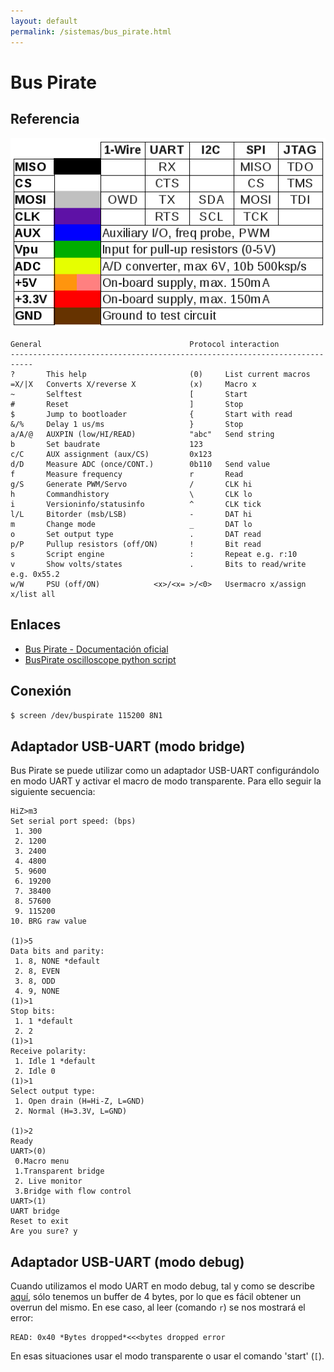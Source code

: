 ```yaml
---
layout: default
permalink: /sistemas/bus_pirate.html
---
```


# Bus Pirate

## Referencia
![SQL Joins](/images/pages/bpv3_csv2.png)

```
General                                 Protocol interaction
---------------------------------------------------------------------------
?       This help                       (0)     List current macros
=X/|X   Converts X/reverse X            (x)     Macro x
~       Selftest                        [       Start
#       Reset                           ]       Stop
$       Jump to bootloader              {       Start with read
&/%     Delay 1 us/ms                   }       Stop
a/A/@   AUXPIN (low/HI/READ)            "abc"   Send string
b       Set baudrate                    123
c/C     AUX assignment (aux/CS)         0x123
d/D     Measure ADC (once/CONT.)        0b110   Send value
f       Measure frequency               r       Read
g/S     Generate PWM/Servo              /       CLK hi
h       Commandhistory                  \       CLK lo
i       Versioninfo/statusinfo          ^       CLK tick
l/L     Bitorder (msb/LSB)              -       DAT hi
m       Change mode                     _       DAT lo
o       Set output type                 .       DAT read
p/P     Pullup resistors (off/ON)       !       Bit read
s       Script engine                   :       Repeat e.g. r:10
v       Show volts/states               .       Bits to read/write e.g. 0x55.2
w/W     PSU (off/ON)            <x>/<x= >/<0>   Usermacro x/assign x/list all
```

## Enlaces

* [Bus Pirate - Documentación oficial](http://dangerousprototypes.com/docs/Bus_Pirate/es)
* [BusPirate oscilloscope python script](http://hwmayer.blogspot.com.es/2010/09/buspirate-oscilloscope-python-script.html)

## Conexión

```bash
$ screen /dev/buspirate 115200 8N1
```

## Adaptador USB-UART (modo bridge)

Bus Pirate se puede utilizar como un adaptador USB-UART configurándolo en modo UART y activar el macro de modo transparente. Para ello seguir la siguiente secuencia:

```
HiZ>m3
Set serial port speed: (bps)
 1. 300
 2. 1200
 3. 2400
 4. 4800
 5. 9600
 6. 19200
 7. 38400
 8. 57600
 9. 115200
10. BRG raw value

(1)>5
Data bits and parity:
 1. 8, NONE *default
 2. 8, EVEN
 3. 8, ODD
 4. 9, NONE
(1)>1
Stop bits:
 1. 1 *default
 2. 2
(1)>1
Receive polarity:
 1. Idle 1 *default
 2. Idle 0
(1)>1
Select output type:
 1. Open drain (H=Hi-Z, L=GND)
 2. Normal (H=3.3V, L=GND)

(1)>2
Ready
UART>(0)
 0.Macro menu
 1.Transparent bridge
 2. Live monitor
 3.Bridge with flow control
UART>(1)
UART bridge
Reset to exit
Are you sure? y
```

## Adaptador USB-UART (modo debug)

Cuando utilizamos el modo UART en modo debug, tal y como se describe [aquí](http://dangerousprototypes.com/blog/bus-pirate-manual/bus-pirate-uart-guide/), sólo tenemos un buffer de 4 bytes, por lo que es fácil obtener un overrun del mismo. En ese caso, al leer (comando `r`) se nos mostrará el error:

    READ: 0x40 *Bytes dropped*<<<bytes dropped error

En esas situaciones usar el modo transparente o usar el comando 'start' (`[`).
